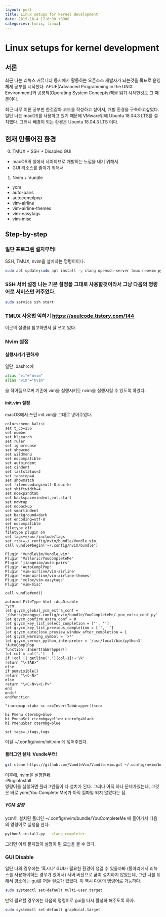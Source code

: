 ```yaml
---
layout: post
title: Linux setups for kernel development
date: 2019-10-4 17:8:00 +0900
categories: [unix, linux]
---
```


# Linux setups for kernel development

## 서론
최근 나는 리눅스 커뮤니티 등지에서 활동하는 오픈소스 개발자가 되는것을 목표로 운영체제 공부를 시작했다. APUE(Advanced Programming in the UNIX Environment)와 공룡책(Operating System Concepts)책을 읽기 시작한것도 그 때문이다.

최근 너무 이론 공부만 한것같아 코드를 작성하고 싶어서, 개발 환경을 구축하고싶었다.  
일단 나는 macOS를 사용하고 있기 때문에 VMware위에 Ubuntu 18.04.3 LTS를 설치했다. 그러니 배경이 되는 환경은 Ubuntu 18.04.3 LTS 이다.

## 현재 만들어진 환경
0. TMUX + SSH + Disabled GUI
- macOS의 셸에서 네이티브로 개발하는 느낌을 내기 위해서
- GUI 리소스를 줄이기 위해서
1. Nvim + Vundle
- ycm
- auto-pairs
- autocomplpop
- vim-airline
- vim-airline-themes
- vim-easytags
- vim-misc

## Step-by-step
### 일단 프로그램 설치부터!
SSH, TMUX, nvim을 설치하는 명령어이다.
```bash
sudo apt update;sudo apt install -y clang openssh-server tmux neovim python3-nvim python3-dev
```

### SSH 서버 설정 나는 기본 설정을 그대로 사용할것이라서 그냥 다음의 명령어로 서비스만 켜주었다.
```bash
sudo service ssh start
```

### TMUX 사용법 익히기 https://seulcode.tistory.com/144  
이곳의 설명을 참고하면서 잘 쓰고 있다.

### Nvim 설정
#### 실행시키기 편하게!
일단 .bashrc에
```bash
alias "vi"="nvim"
alias "vim"="nvim"
```
을 적어둠으로써 기존에 vim을 실행시키듯 nvim을 실행시킬 수 있도록 하였다.

#### init.vim 설정
macOS에서 쓰던 init.vim을 그대로 넣어주었다.
```
colorscheme kalisi
set t_Co=256
set number
set hlsearch
set ruler
set ignorecase
set showcmd
set wildmenu
set nocompatible
set autoindent
set cindent
set laststatus=2
set tabstop=4
set showmatch
set fileencodings=utf-8,euc-kr
set shiftwidth=4
set noexpandtab
set backspace=indent,eol,start
set nowrap
set nobackup
set smartindent
set background=dark
set encoding=utf-8
set nocompatible
filetype off
filetype plugin on
set tags+=/usr/include/tags
set rtp+=~/.config/nvim/bundle/Vundle.vim
call vundle#begin('~/.config/nvim/bundle')
 
Plugin 'VundleVim/Vundle.vim'
Plugin 'Valloric/YouCompleteMe'
Plugin 'jiangmiao/auto-pairs'
Plugin 'AutoComplPop'
Plugin 'vim-airline/vim-airline'
Plugin 'vim-airline/vim-airline-themes'
Plugin 'xolox/vim-easytags'
Plugin 'vim-misc'

call vundle#end()

autocmd FileType html :AcpDisable
"ycm
let g:ycm_global_ycm_extra_conf = '/Users/yeongyu/.config/nvim/bundle/YouCompleteMe/.ycm_extra_conf.py'
let g:ycm_confirm_extra_conf = 0
let g:ycm_key_list_select_completion = ['', '']
let g:ycm_key_list_previous_completion = ['', '']
let g:ycm_autoclose_preview_window_after_completion = 1
let g:ycm_warning_symbol = '>*'
let g:ycm_server_python_interpreter = '/usr/local/bin/python3'
"AutoComplPop
function! InsertTabWrapper()
let col = col('.') - 1
if !col || getline('.')[col-1]!~'\k'
return "\<TAB>"
else
if pumvisible()
return "\<C-N>"
else
return "\<C-N>\<C-P>"
end
endif
endfunction

"inoremap <tab> <c-r>=InsertTabWrapper()<cr>

hi Pmenu ctermbg=blue
hi PmenuSel ctermbg=yellow ctermfg=black
hi PmenuSbar ctermbg=blue

set tags=./tags,tags
```
이걸 ~/.config/nvim/init.vim 에 넣어주었다.

#### 플러그인 설치: Vundle부터!
```bash
git clone https://github.com/VundleVim/Vundle.vim.git ~/.config/nvim/bundle/Vundle.vim
```
이후에, nvim을 실행한뒤  
:PluginInstall  
명령어를 실행하면 플러그인들이 다 설치가 된다. 그러나 아직 하나 문제가있는데, 그것은 바로 ycm(You Complete Me)가 아직 컴파일 되지 않았다는 점.

##### YCM 설정
ycm이 설치된 폴더인 ~/.config/nvim/bundle/YouCompleteMe 에 들어가서 다음의 명령어로 실행을 한다.
```bash
python3 install.py --clang-completer
```
그러면 이제 문제없이 설정이 된 모습을 볼 수 있다.

### GUI Disable
일단 나의 경우에는 '혹시나' GUI가 필요한 환경이 생길 수 있을까봐 (동아리에서 리눅스를 사용해야하는 경우가 있어서) 서버 버전으로 굳이 설치하지 않았는데, 그런 나를 위해서 평소에는 gui를 꺼둘 필요가 있었다. 이 역시 다음의 명령어로 가능하다.
```bash
sudo systemctl set-default multi-user.target
```

만약 필요할 경우에는 다음의 명령어로 gui를 다시 활성화 해주도록 하자.
```bash
sudo systemctl set-default graphical.target
```
